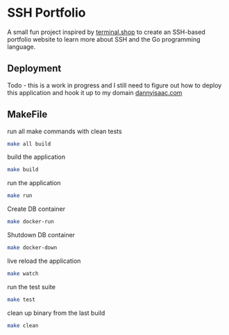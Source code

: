 # SSH Portfolio

A small fun project inspired by [terminal.shop](https://www.terminal.shop/) to create an SSH-based portfolio website to learn more about SSH and the Go programming language.

## Deployment

Todo - this is a work in progress and I still need to figure out how to deploy this application and hook it up to my domain [dannyisaac.com](dannyissac.com)

## MakeFile

run all make commands with clean tests

```bash
make all build
```

build the application

```bash
make build
```

run the application

```bash
make run
```

Create DB container

```bash
make docker-run
```

Shutdown DB container

```bash
make docker-down
```

live reload the application

```bash
make watch
```

run the test suite

```bash
make test
```

clean up binary from the last build

```bash
make clean
```
